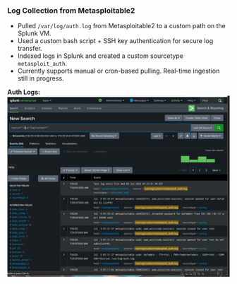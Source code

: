 ### Log Collection from Metasploitable2

- Pulled `/var/log/auth.log` from Metasploitable2 to a custom path on the Splunk VM.
- Used a custom bash script + SSH key authentication for secure log transfer.
- Indexed logs in Splunk and created a custom sourcetype `metasploit_auth`.
- Currently supports manual or cron-based pulling. Real-time ingestion still in progress.

**Auth Logs:**
![Shell Failed](../screenshots/splunk_meta_logs.png)